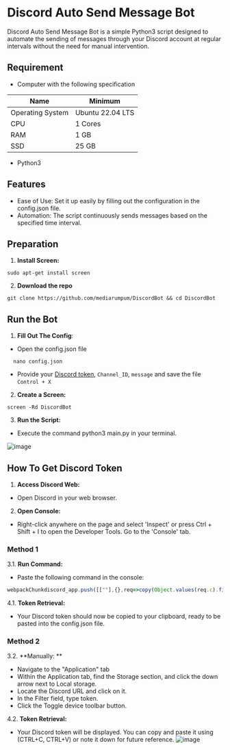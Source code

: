 # Discord Auto Send Message Bot
Discord Auto Send Message Bot is a simple Python3 script designed to automate the sending of messages through your Discord account at regular intervals without the need for manual intervention.

## Requirement
- Computer with the following specification

| Name | Minimum |
| ------------- | ------------- |
| Operating System  | Ubuntu 22.04 LTS  |
| CPU  | 1 Cores  |
| RAM  | 1 GB  |
| SSD  | 25 GB  |
- Python3

## Features
- Ease of Use: Set it up easily by filling out the configuration in the config.json file.
- Automation: The script continuously sends messages based on the specified time interval.

## Preparation
1. **Install Screen:**
```
sudo apt-get install screen
```
2. **Download the repo**
```
git clone https://github.com/mediarumpum/DiscordBot && cd DiscordBot
```

## Run the Bot
1. **Fill Out The Config**:
- Open the config.json file
```
  nano config.json
```
- Provide your [Discord token](#How-To-Get-Discord-Token), `Channel_ID`, `message` and save the file ```Control + X```
2. **Create a Screen:**
```
screen -Rd DiscordBot
```
3. **Run the Script:**
- Execute the command python3 main.py in your terminal.
  
![image](https://github.com/nmluthfi/Discord-Auto-Send-Message-Bot/assets/33769324/03101b10-2cf4-4246-8b8a-031fe5d806ae)


## How To Get Discord Token

1. **Access Discord Web:**
- Open Discord in your web browser.
2. **Open Console:**
-  Right-click anywhere on the page and select 'Inspect' or press Ctrl + Shift + I to open the Developer Tools. Go to the 'Console' tab.

### Method 1
3.1. **Run Command:**
- Paste the following command in the console:
```js
webpackChunkdiscord_app.push([[""],{},req=>copy(Object.values(req.c).find(x => x?.exports?.default?.getToken).exports.default.getToken())])
```
4.1. **Token Retrieval:**
- Your Discord token should now be copied to your clipboard, ready to be pasted into the config.json file.

### Method 2
3.2. **Manually: **
- Navigate to the "Application" tab
- Within the Application tab, find the Storage section, and click the down arrow next to Local storage.
- Locate the Discord URL and click on it.
- In the Filter field, type token.
- Click the Toggle device toolbar button.
  
4.2. **Token Retrieval:**
- Your Discord token will be displayed. You can copy and paste it using (CTRL+C, CTRL+V) or note it down for future reference.
![image](https://github.com/nmluthfi/Discord-Auto-Send-Message-Bot/assets/33769324/958df214-cd89-4dd1-b356-8af2c67d3504)

